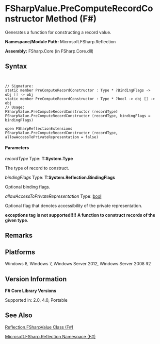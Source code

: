 # FSharpValue.PreComputeRecordConstructor Method (F#)

Generates a function for constructing a record value.

**Namespace/Module Path:** Microsoft.FSharp.Reflection

**Assembly:** FSharp.Core (in FSharp.Core.dll)


## Syntax


```


// Signature:
static member PreComputeRecordConstructor : Type * ?BindingFlags -> obj [] -> obj
static member PreComputeRecordConstructor : Type * ?bool -> obj [] -> obj
// Usage:
FSharpValue.PreComputeRecordConstructor (recordType)
FSharpValue.PreComputeRecordConstructor (recordType, bindingFlags = bindingFlags)

open FSharpReflectionExtensions
FSharpValue.PreComputeRecordConstructor (recordType, allowAccessToPrivateRepresentation = false)

```



#### Parameters
*recordType*
Type: **T:System.Type**


The type of record to construct.


*bindingFlags*
Type: **T:System.Reflection.BindingFlags**


Optional binding flags.


*allowAccessToPrivateRepresentation*
Type: [bool](http://msdn.microsoft.com/en-us/library/89c0cf9c-49ce-4207-a3be-555851a67dd5)


Optional flag that denotes accessibility of the private representation.



**exceptions tag is not supported!!!!**
**A function to construct records of the given type.**
## Remarks

## Platforms
Windows 8, Windows 7, Windows Server 2012, Windows Server 2008 R2


## Version Information
**F# Core Library Versions**

Supported in: 2.0, 4.0, Portable




## See Also
[Reflection.FSharpValue Class &#40;F&#35;&#41;](Reflection.FSharpValue-Class-%5BFSharp%5D.md)

[Microsoft.FSharp.Reflection Namespace &#40;F&#35;&#41;](Microsoft.FSharp.Reflection-Namespace-%5BFSharp%5D.md)

